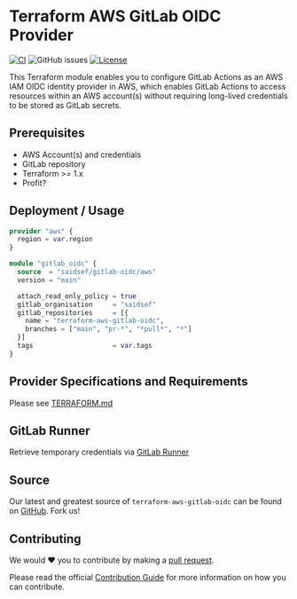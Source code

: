 # Terraform AWS GitLab OIDC Provider
[![CI](https://github.com/saidsef/terraform-aws-gitlab-oidc/actions/workflows/ci.yaml/badge.svg)](#deployment--usage) ![GitHub issues](https://img.shields.io/github/issues-raw/saidsef/terraform-aws-gitlab-oidc) [![License](https://img.shields.io/badge/License-Apache_2.0-blue.svg)](./LICENSE.md)

This Terraform module enables you to configure GitLab Actions as an AWS IAM OIDC identity provider in AWS, which enables GitLab Actions to access resources within an AWS account(s) without requiring long-lived credentials to be stored as GitLab secrets.

## Prerequisites

- AWS Account(s) and credentials
- GitLab repository
- Terraform >= 1.x
- Profit?

## Deployment / Usage

```terraform
provider "aws" {
  region = var.region
}

module "gitlab_oidc" {
  source  = "saidsef/gitlab-oidc/aws"
  version = "main"

  attach_read_only_policy = true
  gitlab_organisation     = "saidsef"
  gitlab_repositories     = [{
    name = "terraform-aws-gitlab-oidc",
    branches = ["main", "pr-*", "*pull*", "*"]
  }]
  tags                    = var.tags
}
```

## Provider Specifications and Requirements

Please see [TERRAFORM.md](./TERRAFORM.md)

## GitLab Runner

Retrieve temporary credentials via [GitLab Runner](https://github.com/saidsef/terraform-aws-gitlab-oidc/blob/2b26d4f844a0ed52b10c72100e744d38965ab748/.gitlab-ci.yml#L16-L28)

## Source

Our latest and greatest source of `terraform-aws-gitlab-oidc` can be found on [GitHub](https://github.com/saidsef/terraform-aws-gitlab-oidc/). Fork us!

## Contributing

We would :heart: you to contribute by making a [pull request](https://github.com/saidsef/terraform-aws-gitlab-oidc/pulls).

Please read the official [Contribution Guide](./CONTRIBUTING.md) for more information on how you can contribute.
